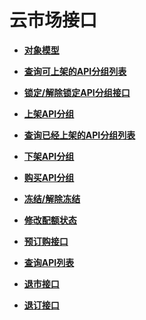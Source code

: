 # 云市场接口<a name="apig-phapi-180713098"></a>

-   **[对象模型](对象模型-85.md)**  

-   **[查询可上架的API分组列表](查询可上架的API分组列表.md)**  

-   **[锁定/解除锁定API分组接口](锁定-解除锁定API分组接口.md)**  

-   **[上架API分组](上架API分组.md)**  

-   **[查询已经上架的API分组列表](查询已经上架的API分组列表.md)**  

-   **[下架API分组](下架API分组.md)**  

-   **[购买API分组](购买API分组.md)**  

-   **[冻结/解除冻结](冻结-解除冻结.md)**  

-   **[修改配额状态](修改配额状态.md)**  

-   **[预订购接口](预订购接口.md)**  

-   **[查询API列表](查询API列表-86.md)**  

-   **[退市接口](退市接口.md)**  

-   **[退订接口](退订接口.md)**  


